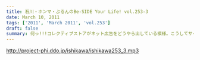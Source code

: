```yaml
---
title: 石川・ホンマ・ぶるんのBe-SIDE Your Life! vol.253-3
date: March 10, 2011
tags: ['2011', 'March 2011', 'vol.253']
draft: false
summary: 何っ!!!コレクティブストアがネット広告をどうやら出している模様。こうしてサイトにアクセスしているあなたのPCにS2Nの広告が掲載される可能性があるという噂です。NAMAE
---
```


http://project-phi.ddo.jp/ishikawa/ishikawa253_3.mp3
